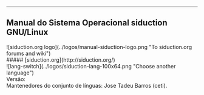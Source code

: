 <div id="main-page"></div>

---

## Manual do Sistema Operacional siduction GNU/Linux

<div class="center">
![siduction.org logo](../logos/manual-siduction-logo.png "To siduction.org forums and wiki") 
<div class="center">
#####  [siduction.org](http://siduction.org/) 

<div class="center">
![lang-switch](../logos/siduction-lang-100x64.png "Choose another language") 
 

<div class="center">
Versão:


<div id="rev-f">Mantenedores do conjunto de línguas: Jose Tadeu Barros (ceti).</div>
